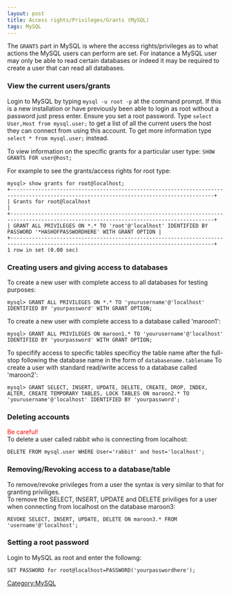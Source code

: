 ```yaml
---
layout: post 
title: Access rights/Privileges/Grants (MySQL)
tags: MySQL
---
```


The `GRANTS` part in MySQL is where the access rights/privileges as to
what actions the MySQL users can perform are set. For inatance a MySQL
user may only be able to read certain databases or indeed it may be
required to create a user that can read all databases.

### View the current users/grants

Login to MySQL by typing `mysql -u root -p` at the command prompt. If
this is a new installation or have previously been able to login as root
without a password just press enter. Ensure you set a root password.
Type `select User,Host from mysql.user;` to get a list of all the
current users the host they can connect from using this account. To get
more information type `select * from mysql.user;` instead.

To view information on the specific grants for a particular user type:
`SHOW GRANTS FOR user@host;`

For example to see the grants/access rights for root type:

    mysql> show grants for root@localhost;
    +----------------------------------------------------------------------------------------------------------------------------------------+
    | Grants for root@localhost                                                                                                              |
    +----------------------------------------------------------------------------------------------------------------------------------------+
    | GRANT ALL PRIVILEGES ON *.* TO 'root'@'localhost' IDENTIFIED BY PASSWORD '*HASHOFPASSWORDHERE' WITH GRANT OPTION |
    +----------------------------------------------------------------------------------------------------------------------------------------+
    1 row in set (0.00 sec)

### Creating users and giving access to databases

To create a new user with complete access to all databases for testing
purposes:

    mysql> GRANT ALL PRIVILEGES ON *.* TO 'yourusername'@'localhost' IDENTIFIED BY 'yourpassword' WITH GRANT OPTION;

To create a new user with complete access to a database called
\'maroon1\':

    mysql> GRANT ALL PRIVILEGES ON maroon1.* TO 'yourusername'@'localhost' IDENTIFIED BY 'yourpassword' WITH GRANT OPTION;

To specifify access to specific tables specificy the table name after
the full-stop following the database name in the form of
`databasename.tablename` To create a user with standard read/write
access to a database called \'maroon2\':

    mysql> GRANT SELECT, INSERT, UPDATE, DELETE, CREATE, DROP, INDEX, ALTER, CREATE TEMPORARY TABLES, LOCK TABLES ON maroon2.* TO 'yourusername'@'localhost' IDENTIFIED BY 'yourpassword';

### Deleting accounts

<font color=red>Be careful!</font>\
To delete a user called rabbit who is connecting from localhost:

    DELETE FROM mysql.user WHERE User='rabbit' and host='localhost';

### Removing/Revoking access to a database/table

To remove/revoke privileges from a user the syntax is very similar to
that for granting priviliges.\
To remove the SELECT, INSERT, UPDATE and DELETE priviliges for a user
when connecting from localhost on the database maroon3:

    REVOKE SELECT, INSERT, UPDATE, DELETE ON maroon3.* FROM 'username'@'localhost';

### Setting a root password

Login to MySQL as root and enter the followng:

    SET PASSWORD for root@localhost=PASSWORD('yourpasswordhere');

[Category:MySQL](Category:MySQL "wikilink")
